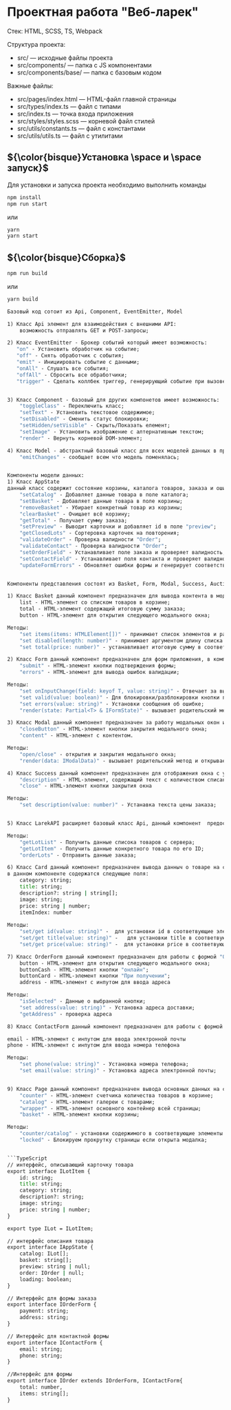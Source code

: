 # Проектная работа "Веб-ларек"

Стек: HTML, SCSS, TS, Webpack

Структура проекта:
- src/ — исходные файлы проекта
- src/components/ — папка с JS компонентами
- src/components/base/ — папка с базовым кодом

Важные файлы:
- src/pages/index.html — HTML-файл главной страницы
- src/types/index.ts — файл с типами
- src/index.ts — точка входа приложения
- src/styles/styles.scss — корневой файл стилей
- src/utils/constants.ts — файл с константами
- src/utils/utils.ts — файл с утилитами

## ${\color{bisque}Установка \space и \space запуск}$
Для установки и запуска проекта необходимо выполнить команды

```cmd
npm install
npm run start
```

или

```cmd
yarn
yarn start
```
## ${\color{bisque}Сборка}$

```cmd
npm run build
```

или

```cmd
yarn build

Базовый код сотоит из Api, Component, EventEmitter, Model

1) Класс Api элемент для взаимодействия с внешними API:
    возможность отправлять GET и POST-запросы;

2) Класс EventEmitter - Брокер событий который имеет возможность:
   "on" - Установить обработчик на событие;
   "off" - Снять обработчик с события;
   "emit" - Инициировать событие с данными;
   "onAll" - Слушать все события;
   "offAll" - Сбросить все обработчики;
   "trigger" - Сделать коллбек триггер, генерирующий событие при вызове;


3) Класс Component - базовый для других компонетов имеет возможность:
    "toggleClass" - Переключить класс;
    "setText" - Установить текстовое содержимое;
    "setDisabled" - Сменить статус блокировки;
    "setHidden/setVisible" - Скрыть/Показать елемент;
    "setImage" - Установить изображение с алтернативным текстом;
    "render" - Вернуть корневой DOM-элемент;

4) Класс Model - абстрактный базовый класс для всех моделей данных в проекте. Он предоставляет универсальную структуру для управления данными и их взаимодействием с системой событий.
    "emitChanges" - сообщает всем что модель поменялась;


Компоненты модели данных:
1) Класс AppState
данный класс содержит состояние корзины, каталога товаров, заказа и ошибок валидации:
    "setCatalog" - Добавляет данные товара в поле каталога;
    "setBasket" - Добавляет данные товара в поле корзины;
    "removeBasket" - Убирает конкретный товар из корзины;
    "clearBasket" - Очищает всё корзину;
    "getTotal" - Получает сумму заказа;
    "setPreview" - Выводит карточки и добавляет id в поле "preview";
    "getClosedLots" - Сортеровка карточек на повторения;
    "validateOrder" - Проверка валидности "Order";
    "validateContact" - Проверка валидности "Order";
    "setOrderField" - Устанавливает поле заказа и проверяет валидность;
    "setContactField" - Устанавливает поля контакта и проверяет валидность;
    "updateFormErrors" - Обновляет ошибки формы и генерирует соответствующие события;


Компоненты представления состоят из Basket, Form, Modal, Success, AuctionAPI, Card, Order, Page:

1) Класс Basket данный компонент предназначен для вывода контента в модальном окне Корзины, в данном компоненте содержатся следующие поля:
    list - HTML-элемент со списком товаров в корзине;
    total - HTML-элемент содержащий итоговую сумму заказа;
    button - HTML-элемент для открытия следующего модального окна;

Методы: 
    "set items(items: HTMLElement[])" - принимает список элементов и размещает их в list;
    "set disabled(length: number)" - принимает аргументом длину списка товаров и разблокирует кнопку оформления;
    "set total(price: number)" - устанавливает итоговую сумму в соответствующий HTML-элемент;

2) Класс Form данный компонент предназначен для форм приложения, в компонент имеет следующие поля:
    "submit" - HTML-элемент кнопки подтверждения формы;
    "errors" - HTML-элемент для вывода ошибок валидации;

Методы:
    "set onInputChange(field: keyof T, value: string)" - Отвечает за вывод ошибки в разметку;
    "set valid(value: boolean)" - Для блокировки/разблокировки кнопки подтверждения;
    "set errors(value: string)" - Установки сообщения об ошибке;
    "render(state: Partial<T> & IFormState)" - вызывает родительский метод;

3) Класс Modal данный компонент предназначен за работу модальных окон и вывод в них контента, в данном компоненте содержатся следующие поля:
    "closeButton" - HTML-элемент кнопки закрытия модального окна;
    "content" - HTML-элемент с контентом.

Методы:
    "open/close" - открытия и закрытия модального окна;
    "render(data: IModalData)" - вызывает родительский метод и открывает модальное окно с отрисованным контентом;

4) Класс Success данный компонент предназначен для отображения окна с уведомлением об успешном заказе, в данном компоненте содержатся следующие поля:
    "description" - HTML-элемент, содержащий текст с количеством списанных средств;
    "close" - HTML-элемент кнопки закрытия окна

Методы:
    "set description(value: number)" - Устанавка текста цены заказа;


5) Класс LarekAPI расширяет базовый класс Api, данный компонент  предоставляет методы для работы с API, обеспечивает функциональность для получения списка карточек, информации о продуктах и оформления заказов.

Методы: 
    "getLotList" - Получить данные списока товаров с сервера;
    "getLotItem" - Получить данные конкретного товара по его ID;
    "orderLots" - Отправить данные заказа;

6) Класс Card данный компонент предназначен вывода данныч о товаре на страницу,
в данном компоненте содержатся следующие поля:
    category: string;
    title: string;
    description?: string | string[];
    image: string;
    price: string | number;
    itemIndex: number
 
Методы:
    "set/get id(value: string)" -  для установки id в соответвующие элементы на страницы;
    "set/get title(value: string)" -   для установки title в соответвующие элементы на страницы;
    "set/get price(value: string)" -  для установки price в соответвующие элементы на страницы;

7) Класс OrderForm данный компонент предназначен для работы с формой "Order", в данном компоненте содержатся следующие поля:
    button - HTML-элемент для открытия следующего модального окна;
    buttonCash - HTML-элемент кнопки "онлайн";
    buttonCard - HTML-элемент кнопки "При получении";
    address - HTML-элемент с инпутом для ввода адреса

Методы:
    "isSelected" - Данные о выбранной кнопки;
    "set address(value: string)" - Установка адреса доставки;
    "getAddress" - проверка адреса

8) Класс ContactForm данный компонент предназначен для работы с формой "contacts",имеет следующие поля:

email - HTML-элемент с инпутом для ввода электронной почты
phone - HTML-элемент с инпутом для ввода номера телефона

Методы:
    "set phone(value: string)" - Установка номера телефона;
    "set email(value: string)" - Установка адреса электронной почты;


9) Класс Page данный компонент предназначен вывода основных данных на страницу, компонент имеет следующие поля:
    "counter" - HTML-элемент счетчика количества товаров в корзине;
    "catalog" - HTML-элемент галереи с товарами;
    "wrapper" - HTML-элемент основного контейнер всей страницы;
    "basket" - HTML-элемент кнопки корзины;

Методы:
    "counter/catalog" - установки содержимого в соответвующие элементы на страницу;
    "locked" - Блокируем прокрутку страницы если открыта модалка;


```TypeScript
// интерфейс, описывающий карточку товара
export interface ILotItem {
    id: string;
    title: string;
    category: string;
    description?: string;
    image: string;
    price: string | number;
}

export type ILot = ILotItem;

// интерфейс описания товара
export interface IAppState {
    catalog: ILot[];
    basket: string[];
    preview: string | null;
    order: IOrder | null;
    loading: boolean;
}

// Интерфейс для формы заказа
export interface IOrderForm {
    payment: string;
    address: string;
}

// Интерфейс для контактной формы
export interface IContactForm {
    email: string;
    phone: string;
}

//Интерфейс для формы
export interface IOrder extends IOrderForm, IContactForm{
    total: number,
    items: string[];
}

```